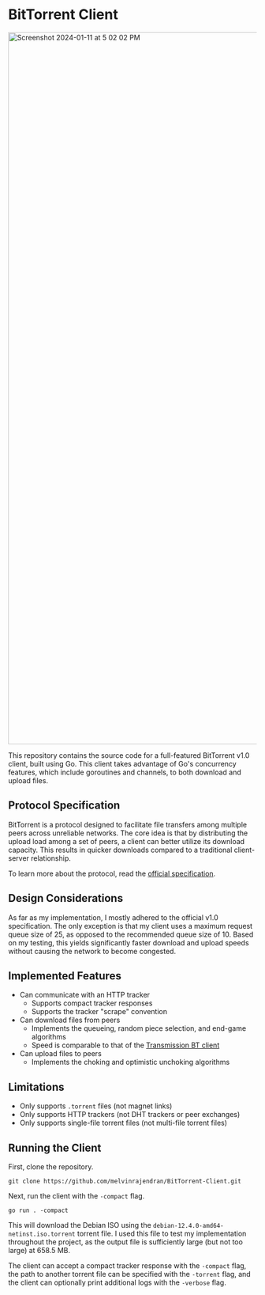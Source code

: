 # BitTorrent Client

<img width="1440" alt="Screenshot 2024-01-11 at 5 02 02 PM" src="https://github.com/melvinrajendran/BitTorrent-Client/assets/44681827/4c52957c-3b59-42b3-85de-1189fc9b834c"><br/>

This repository contains the source code for a full-featured BitTorrent v1.0 client, built using Go. This client takes advantage of Go's concurrency features, which include goroutines and channels, to both download and upload files.

## Protocol Specification

BitTorrent is a protocol designed to facilitate file transfers among multiple peers across unreliable networks. The core idea is that by distributing the upload load among a set of peers, a client can better utilize its download capacity. This results in quicker downloads compared to a traditional client-server relationship.

To learn more about the protocol, read the [official specification](https://wiki.theory.org/BitTorrentSpecification).

## Design Considerations

As far as my implementation, I mostly adhered to the official v1.0 specification. The only exception is that my client uses a maximum request queue size of 25, as opposed to the recommended queue size of 10. Based on my testing, this yields significantly faster download and upload speeds without causing the network to become congested.

## Implemented Features

* Can communicate with an HTTP tracker
  * Supports compact tracker responses
  * Supports the tracker "scrape" convention
* Can download files from peers
  * Implements the queueing, random piece selection, and end-game algorithms
  * Speed is comparable to that of the [Transmission BT client](https://transmissionbt.com/)
* Can upload files to peers
  * Implements the choking and optimistic unchoking algorithms

## Limitations

* Only supports `.torrent` files (not magnet links)
* Only supports HTTP trackers (not DHT trackers or peer exchanges)
* Only supports single-file torrent files (not multi-file torrent files)

## Running the Client

First, clone the repository.

```
git clone https://github.com/melvinrajendran/BitTorrent-Client.git
```

Next, run the client with the `-compact` flag.

```
go run . -compact
```

This will download the Debian ISO using the `debian-12.4.0-amd64-netinst.iso.torrent` torrent file. I used this file to test my implementation throughout the project, as the output file is sufficiently large (but not too large) at 658.5 MB.

The client can accept a compact tracker response with the `-compact` flag, the path to another torrent file can be specified with the `-torrent` flag, and the client can optionally print additional logs with the `-verbose` flag.
